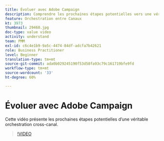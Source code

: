 ```yaml
---
title: Évoluer avec Adobe Campaign
description: Comprendre les prochaines étapes potentielles vers une véritable orchestration entre canaux.
feature: Orchestration entre Canaux
kt: 3973
thumbnail: 29460.jpg
doc-type: value video
activity: understand
team: PMM
exl-id: c6c4e1b9-9a5c-4474-84df-adcfa7b42621
role: Business Practitioner
level: Beginner
translation-type: tm+mt
source-git-commit: ada0b029245190f53d58fa93c79c161719bfe9fd
workflow-type: tm+mt
source-wordcount: '33'
ht-degree: 60%

---
```


# Évoluer avec Adobe Campaign

Cette vidéo présente les prochaines étapes potentielles d’une véritable orchestration cross-canal.

>[!VIDEO](https://video.tv.adobe.com/v/29460?quality=12)
